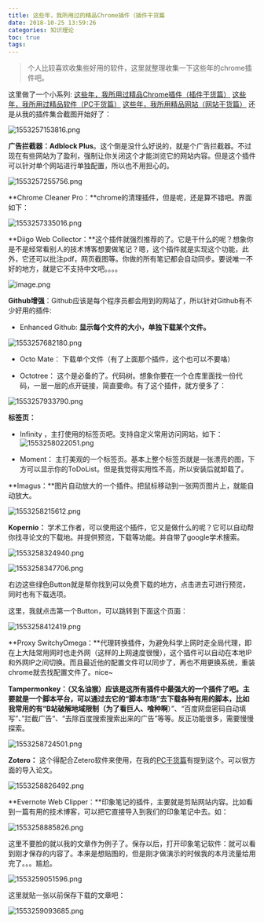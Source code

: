 ```yaml
---
title: 这些年，我所用过的精品Chrome插件（插件干货篇
date: 2018-10-25 13:59:26
categories: 知识理论
toc: true
tags: 
---
```


> 个人比较喜欢收集些好用的软件，这里就整理收集一下这些年的chrome插件吧。

这里做了一个小系列:
[这些年，我所用过精品Chrome插件（插件干货篇）](https://www.ravenxrz.ink/archives/over-the-years-ive-used-the-premium-chrome-plugins.html)
[这些年，我所用过精品软件（PC干货篇）](https://www.ravenxrz.ink/archives/over-the-years-i-have-used-the-best-software-pc-dry-chapter.html)
[这些年，我所用精品网站（网站干货篇）](https://www.ravenxrz.ink/archives/over-the-years-ive-used-top-quality-websites-dry-articles.html)
还是从我的插件集合截图开始好了：
<!-- more -->
![1553257153816.png](https://pic2.superbed.cn/item/5cfbb550451253d178d9c265.png)

**广告拦截器：Adblock Plus**。这个倒是没什么好说的，就是个广告拦截器。不过现在有些网站为了盈利，强制让你关闭这个才能浏览它的网站内容。但是这个插件可以针对单个网站进行单独配置，所以也不用担心的。

![1553257255756.png](https://pic1.superbed.cn/item/5cfbb552451253d178d9c2a0.png)

**Chrome Cleaner Pro：**chrome的清理插件，但是呢，还是算不错吧。界面如下：

![1553257335016.png](https://pic1.superbed.cn/item/5cfbb553451253d178d9c2d0.png)


**Diigo Web Collector：**这个插件就强烈推荐的了。它是干什么的呢？想象你是不是经常看别人的技术博客想要做笔记？嗯，这个插件就是实现这个功能，此外，它还可以批注pdf，网页截图等。你做的所有笔记都会自动同步。要说唯一不好的地方，就是它不支持中文吧。。。。

![image.png](https://pic2.superbed.cn/item/5cfbb55b451253d178d9c358.png)


**Github增强**：Github应该是每个程序员都会用到的网站了，所以针对Github有不少好用的插件:

- Enhanced Github: **显示每个文件的大小，单独下载某个文件。**

![1553257682180.png](https://pic.superbed.cn/item/5cfbb55c451253d178d9c38f.png)

- Octo Mate： 下载单个文件（有了上面那个插件，这个也可以不要咯）

- Octotree： 这个是必备的了。代码树。想象你要在一个仓库里面找一份代码，一层一层的点开链接，简直要命。有了这个插件，就方便多了：

![1553257933790.png](https://pic.superbed.cn/item/5cfbb55e451253d178d9c3c0.png)

**标签页：**

- Infinity ，主打使用的标签页吧。支持自定义常用访问网站，如下：
![1553258022051.png](https://pic2.superbed.cn/item/5cfbb565451253d178d9c44b.png)

- Moment： 主打美观的一个标签页。基本上整个标签页就是一张漂亮的图，下方可以显示你的ToDoList。但是我觉得实用性不高，所以安装后就卸载了。

**Imagus：**图片自动放大的一个插件。把鼠标移动到一张网页图片上，就能自动放大。

![1553258215612.png](https://pic2.superbed.cn/item/5cfbb567451253d178d9c47f.png)

**Kopernio：** 学术工作者，可以使用这个插件，它又是做什么的呢？它可以自动帮你找寻论文的下载地。并提供预览，下载等功能。并自带了google学术搜索。

![1553258324940.png](https://pic3.superbed.cn/item/5cfbb569451253d178d9c4ba.png)

![1553258347706.png](https://pic2.superbed.cn/item/5cfbb570451253d178d9c537.png)

右边这些绿色Button就是帮你找到可以免费下载的地方，点击进去可进行预览，同时也有下载选项。

这里，我就点击第一个Button，可以跳转到下面这个页面：

![1553258412419.png](https://pic1.superbed.cn/item/5cfbb571451253d178d9c569.png)

**Proxy SwitchyOmega：**代理转换插件，为避免科学上网时走全局代理，即在上大陆常用网时也走外网（这样的上网速度很慢），这个插件可以自动在本地IP和外网IP之间切换。而且最近他的配置文件可以同步了，再也不用更换系统，重装chrome就去找配置文件了。nice~

**Tampermonkey：（又名油猴）**应该是这所有插件中最强大的一个插件了吧。主要就是一个脚本平台，可以通过去它的“脚本市场”去下载各种有用的脚本，比如我常用的有“B站破解地域限制（为了**看巨人、喰种啊**）”、“百度网盘密码自动填写”、”拦截广告“、“去除百度搜索搜索出来的广告”等等。反正功能很多，需要慢慢探索。

![1553258724501.png](https://pic2.superbed.cn/item/5cfbb573451253d178d9c5ab.png)

**Zotero：** 这个得配合Zetero软件来使用，在我的[PC干货篇](https://www.jianshu.com/p/c8eb717e8bc0)有提到这个。可以很方面的导入论文。

![1553258826492.png](https://pic3.superbed.cn/item/5cfbb57a451253d178d9c644.png)

**Evernote Web Clipper：**印象笔记的插件，主要就是剪贴网站内容。比如看到一篇有用的技术博客，可以把它直接导入到我们的印象笔记中去。如：

![1553258885826.png](https://pic.superbed.cn/item/5cfbb57b451253d178d9c67c.png)

这里不要脸的就以我的文章作为例子了。保存以后，打开印象笔记软件：就可以看到刚才保存的内容了。本来是想贴图的，但是刚才做演示的时候我的本月流量给用完了。。。尴尬。

![1553259051596.png](https://pic.superbed.cn/item/5cfbb57f451253d178d9c6c9.png)

这里就贴一张以前保存下载的文章吧：

![1553259093685.png](https://pic1.superbed.cn/item/5cfbb582451253d178d9c70f.png)


